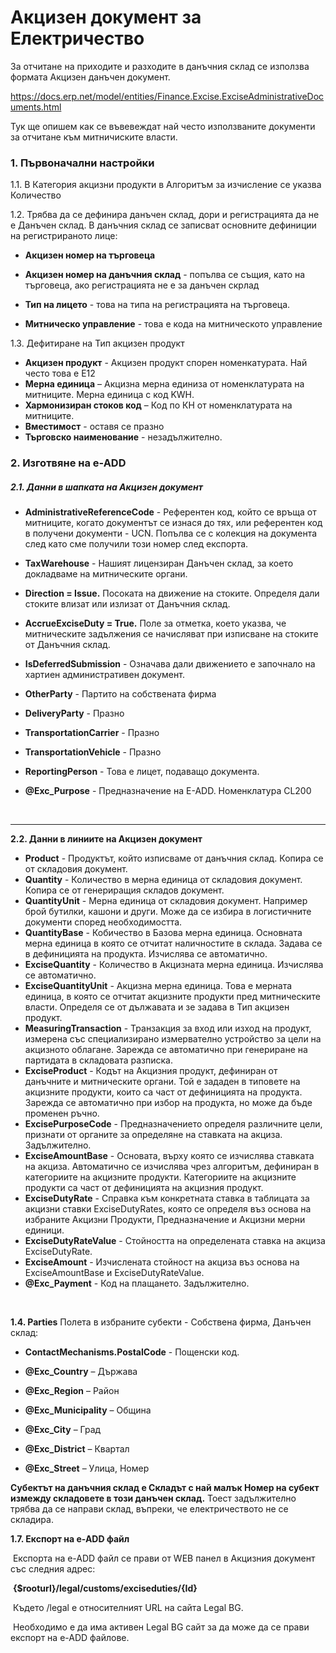 # Акцизен документ за Електричество



За отчитане на приходите и разходите в данъчния склад се използва формата Акцизен данъчен документ.

https://docs.erp.net/model/entities/Finance.Excise.ExciseAdministrativeDocuments.html

Тук ще опишем как се въвевеждат най често използваните документи за отчитане към митничиските власти.



### 1. Първоначални настройки



1.1. В Категория акцизни продукти в Алгоритъм за изчисление се указва Количество

1.2. Трябва да се дефинира данъчен склад, дори и регистрацията да не е Данъчен склад. В данъчния склад се записват основните дефиниции на регистрираното лице:

- **Акцизен номер на търговеца**
- **Акцизен номер на данъчния склад** - попълва се същия, като на търговеца, ако регистрацията не е за данъчен скрлад

- **Тип на лицето** - това на типа на регистрацията на търговеца.
- **Митническо управление** - това е кода на митническото управление

1.3. Дефитиране на Тип акцизен продукт

- **Акцизен продукт** - Акцизен продукт спорен номенкатурата. Най често това е E12
- **Мерна единица** – Акцизна мерна единиза от номенклатурата на митниците.  Мерна единица с код KWH.
- **Хармонизиран стоков код** – Код по КН от номенклатурата на митниците.
- **Вместимост** - оставя се празно
- **Търговско наименование** - незадължително.

### 2. Изготвяне на e-ADD

##### 2.1. Данни в шапката на Акцизен документ

- **AdministrativeReferenceCode** - Референтен код, който се връща от митниците, когато документът се изнася до тях, или референтен код в получени документи - UCN. Попълва се с колекция на документа след като сме получили този номер след експорта.

- **TaxWarehouse** - Нашият лицензиран Данъчен склад, за което докладваме на митническите органи.

- **Direction = Issue.**  Посоката на движение на стоките. Определя дали стоките влизат или излизат от Данъчния склад.

- **AccrueExciseDuty = True.**  Поле за отметка, което указва, че митническите задължения се начисляват при изписване на стоките от Данъчния склад.

- **IsDeferredSubmission** - Означава дали движението е започнало на хартиен административен документ.

- **OtherParty** - Партито на собствената фирма

- **DeliveryParty** - Празно

- **TransportationCarrier** - Празно

- **TransportationVehicle** - Празно

- **ReportingPerson** - Това е лицет, подаващо документа. 

- **@Exc_Purpose** - Предназначениe на E-ADD. Номенклатура CL200

  



<BR>

------



**2.2. Данни в линиите на Акцизен документ**

- **Product** - Продуктът, който изписваме от данъчния склад. Копира се от складовия документ.
- **Quantity** - Количество в мерна единица от складовия документ. Копира се от генериращия складов документ.
- **QuantityUnit** - Мерна единица от складовия документ. Например брой бутилки, кашони и други. Може да се избира в логистичните документи според необходимостта.
- **QuantityBase** - Кобичество в Базова мерна единица. Основната мерна единица в която се отчитат наличностите в склада. Задава се в дефиницията на продукта. Изчислява се автоматично.
- **ExciseQuantity** - Количество в Акцизната мерна единица. Изчислява се автоматично. 
- **ExciseQuantityUnit** - Акцизна мерна единица. Това е мерната единица, в която се отчитат акцизните продукти пред митническите власти. Определя се от дължавата и зе задава в Тип акцизен продукт. 
- **MeasuringTransaction** - Транзакция за вход или изход на продукт, измерена със специализирано измервателно устройство за цели на акцизното облагане. Зарежда се автоматично при генериране на партидата в складовата разписка.
- **ExciseProduct** - Кодът на Акцизния продукт, дефиниран от данъчните и митническите органи. Той е зададен в типовете на акцизните продукти, които са част от дефиницията на продукта. Зарежда се автоматично при избор на продукта, но може да бъде променен ръчно.
- **ExcisePurposeCode** - Предназначението определя различните цели, признати от органите за определяне на ставката на акциза. Задължително.
- **ExciseAmountBase** - Основата, върху която се изчислява ставката на акциза. Автоматично се изчислява чрез алгоритъм, дефиниран в категориите на акцизните продукти. Категориите на акцизните продукти са част от дефиницията на акцизния продукт.
- **ExciseDutyRate** - Справка към конкретната ставка в таблицата за акцизни ставки ExciseDutyRates, която се определя въз основа на избраните Акцизни Продукти, Предназначение и Акцизни мерни единици.
- **ExciseDutyRateValue** - Стойността на определената ставка на акциза ExciseDutyRate.
- **ExciseAmount** - Изчислената стойност на акциза въз основа на ExciseAmountBase и ExciseDutyRateValue.
- **@Exc_Payment** - Код на  плащането. Задължително.

<BR>

**1.4. Parties**
Полета в избраните субекти - Собствена фирма, Данъчен склад:

- **ContactMechanisms.PostalCode** - Пощенски код.

- **@Exc_Country** – Държава
- **@Exc_Region** – Район
- **@Exc_Municipality** – Община
- **@Exc_City** – Град
- **@Exc_District** – Квартал
- **@Exc_Street** – Улица, Номер



**Субектът на данъчния склад е Складът с най малък Номер на субект измежду складовете в този данъчен склад.**
Тоест задължително трябва да се направи склад, въпреки, че електричеството не се складира.



**1.7. Експорт на e-ADD файл**

​	Експорта на e-ADD файл се прави от WEB панел в Акцизния документ със следния адрес:

​	**{$rooturl}/legal/customs/exciseduties/{Id}**

​	Където /legal e относителният URL на сайта Legal BG. 

​	Необходимо е да има активен Legal BG сайт за да може да се прави експорт на e-ADD файлове.



